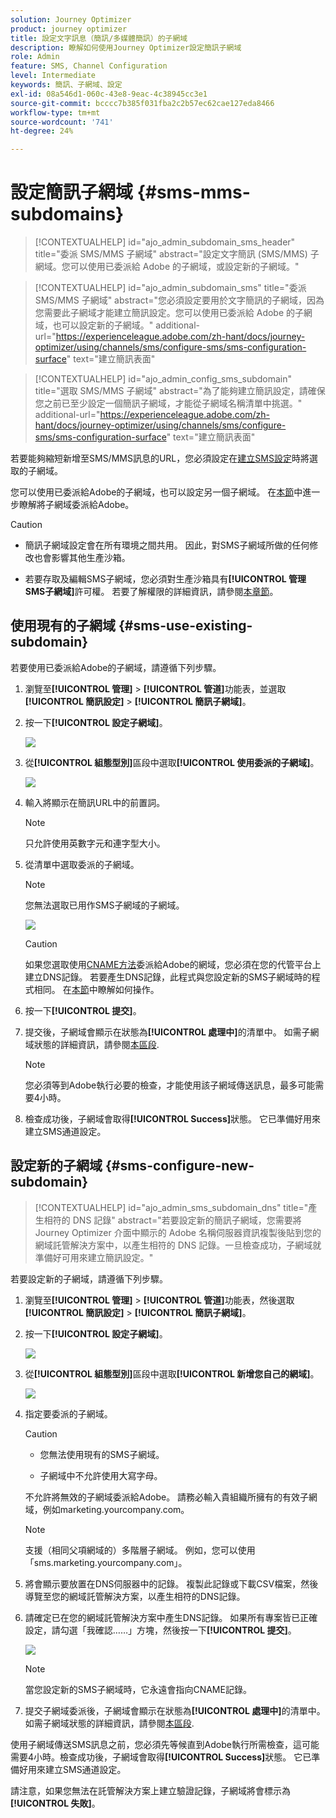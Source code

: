 ```yaml
---
solution: Journey Optimizer
product: journey optimizer
title: 設定文字訊息（簡訊/多媒體簡訊）的子網域
description: 瞭解如何使用Journey Optimizer設定簡訊子網域
role: Admin
feature: SMS, Channel Configuration
level: Intermediate
keywords: 簡訊、子網域、設定
exl-id: 08a546d1-060c-43e8-9eac-4c38945cc3e1
source-git-commit: bcccc7b385f031fba2c2b57ec62cae127eda8466
workflow-type: tm+mt
source-wordcount: '741'
ht-degree: 24%

---
```


# 設定簡訊子網域 {#sms-mms-subdomains}

>[!CONTEXTUALHELP]
>id="ajo_admin_subdomain_sms_header"
>title="委派 SMS/MMS 子網域"
>abstract="設定文字簡訊 (SMS/MMS) 子網域。您可以使用已委派給 Adobe 的子網域，或設定新的子網域。"

>[!CONTEXTUALHELP]
>id="ajo_admin_subdomain_sms"
>title="委派 SMS/MMS 子網域"
>abstract="您必須設定要用於文字簡訊的子網域，因為您需要此子網域才能建立簡訊設定。您可以使用已委派給 Adobe 的子網域，也可以設定新的子網域。"
>additional-url="https://experienceleague.adobe.com/zh-hant/docs/journey-optimizer/using/channels/sms/configure-sms/sms-configuration-surface" text="建立簡訊表面"

>[!CONTEXTUALHELP]
>id="ajo_admin_config_sms_subdomain"
>title="選取 SMS/MMS 子網域"
>abstract="為了能夠建立簡訊設定，請確保您之前已至少設定一個簡訊子網域，才能從子網域名稱清單中挑選。"
>additional-url="https://experienceleague.adobe.com/zh-hant/docs/journey-optimizer/using/channels/sms/configure-sms/sms-configuration-surface" text="建立簡訊表面"

若要能夠縮短新增至SMS/MMS訊息的URL，您必須設定在[建立SMS設定](sms-configuration.md#message-preset-sms)時將選取的子網域。

您可以使用已委派給Adobe的子網域，也可以設定另一個子網域。 在[本節](../configuration/delegate-subdomain.md)中進一步瞭解將子網域委派給Adobe。

>[!CAUTION]
>
>* 簡訊子網域設定會在所有環境之間共用。 因此，對SMS子網域所做的任何修改也會影響其他生產沙箱。
>
>* 若要存取及編輯SMS子網域，您必須對生產沙箱具有&#x200B;**[!UICONTROL 管理SMS子網域]**&#x200B;許可權。 若要了解權限的詳細資訊，請參閱[本章節](../administration/high-low-permissions.md)。
>

## 使用現有的子網域 {#sms-use-existing-subdomain}

若要使用已委派給Adobe的子網域，請遵循下列步驟。

1. 瀏覽至&#x200B;**[!UICONTROL 管理]** > **[!UICONTROL 管道]**&#x200B;功能表，並選取&#x200B;**[!UICONTROL 簡訊設定]** > **[!UICONTROL 簡訊子網域]**。

1. 按一下&#x200B;**[!UICONTROL 設定子網域]**。

   ![](assets/sms_set-up-subdomain.png)

1. 從&#x200B;**[!UICONTROL 組態型別]**&#x200B;區段中選取&#x200B;**[!UICONTROL 使用委派的子網域]**。

   ![](assets/sms_use-delegated-subdomain.png)

1. 輸入將顯示在簡訊URL中的前置詞。

   >[!NOTE]
   >
   >只允許使用英數字元和連字型大小。

1. 從清單中選取委派的子網域。

   >[!NOTE]
   >
   >您無法選取已用作SMS子網域的子網域。

   <!--Capital letters are not allowed in subdomains. TBC by PM-->

   ![](assets/sms_prefix-and-subdomain.png)

   <!--Note that you cannot use multiple delegated subdomains of the same parent domain. For example, if 'marketing1.yourcompany.com' is already delegated to Adobe for your SMS messages, you will not be able to use 'marketing2.yourcompany.com'. However, multi-level subdomains being supported for SMS, you may proceed using a subdomain of 'marketing1.yourcompany.com' (such as 'email.marketing1.yourcompany.com'), or a different parent domain.-->

   >[!CAUTION]
   >
   >如果您選取使用[CNAME方法](../configuration/delegate-subdomain.md#cname-subdomain-delegation)委派給Adobe的網域，您必須在您的代管平台上建立DNS記錄。 若要產生DNS記錄，此程式與您設定新的SMS子網域時的程式相同。 在[本節](#sms-configure-new-subdomain)中瞭解如何操作。

1. 按一下&#x200B;**[!UICONTROL 提交]**。

1. 提交後，子網域會顯示在狀態為&#x200B;**[!UICONTROL 處理中]**&#x200B;的清單中。 如需子網域狀態的詳細資訊，請參閱[本區段](../configuration/about-subdomain-delegation.md#access-delegated-subdomains).<!--Same statuses?-->

   >[!NOTE]
   >
   >您必須等到Adobe執行必要的檢查，才能使用該子網域傳送訊息，最多可能需要4小時。<!--Learn more in [this section](delegate-subdomain.md#subdomain-validation).-->

1. 檢查成功後，子網域會取得&#x200B;**[!UICONTROL Success]**&#x200B;狀態。 它已準備好用來建立SMS通道設定。

## 設定新的子網域 {#sms-configure-new-subdomain}

>[!CONTEXTUALHELP]
>id="ajo_admin_sms_subdomain_dns"
>title="產生相符的 DNS 記錄"
>abstract="若要設定新的簡訊子網域，您需要將 Journey Optimizer 介面中顯示的 Adobe 名稱伺服器資訊複製後貼到您的網域託管解決方案中，以產生相符的 DNS 記錄。一旦檢查成功，子網域就準備好可用來建立簡訊設定。"

若要設定新的子網域，請遵循下列步驟。

1. 瀏覽至&#x200B;**[!UICONTROL 管理]** > **[!UICONTROL 管道]**&#x200B;功能表，然後選取&#x200B;**[!UICONTROL 簡訊設定]** > **[!UICONTROL 簡訊子網域]**。

1. 按一下&#x200B;**[!UICONTROL 設定子網域]**。

   ![](assets/sms_set-up-subdomain.png)

1. 從&#x200B;**[!UICONTROL 組態型別]**&#x200B;區段中選取&#x200B;**[!UICONTROL 新增您自己的網域]**。

   ![](assets/sms_add-your-own-subdomain.png)

1. 指定要委派的子網域。

   >[!CAUTION]
   >
   >* 您無法使用現有的SMS子網域。
   >
   >* 子網域中不允許使用大寫字母。

   不允許將無效的子網域委派給Adobe。 請務必輸入貴組織所擁有的有效子網域，例如marketing.yourcompany.com。

   >[!NOTE]
   >
   >支援（相同父項網域的）多階層子網域。 例如，您可以使用「sms.marketing.yourcompany.com」。

1. 將會顯示要放置在DNS伺服器中的記錄。 複製此記錄或下載CSV檔案，然後導覽至您的網域託管解決方案，以產生相符的DNS記錄。

1. 請確定已在您的網域託管解決方案中產生DNS記錄。 如果所有專案皆已正確設定，請勾選「我確認……」方塊，然後按一下&#x200B;**[!UICONTROL 提交]**。

   ![](assets/sms_add-your-own-subdomain-confirm.png)

   >[!NOTE]
   >
   >當您設定新的SMS子網域時，它永遠會指向CNAME記錄。

1. 提交子網域委派後，子網域會顯示在狀態為&#x200B;**[!UICONTROL 處理中]**&#x200B;的清單中。 如需子網域狀態的詳細資訊，請參閱[本區段](../configuration/about-subdomain-delegation.md#access-delegated-subdomains).<!--Same statuses?-->

使用子網域傳送SMS訊息之前，您必須先等候直到Adobe執行所需檢查，這可能需要4小時。<!--Learn more in [this section](#subdomain-validation).-->檢查成功後，子網域會取得&#x200B;**[!UICONTROL Success]**&#x200B;狀態。 它已準備好用來建立SMS通道設定。

請注意，如果您無法在託管解決方案上建立驗證記錄，子網域將會標示為&#x200B;**[!UICONTROL 失敗]**。
